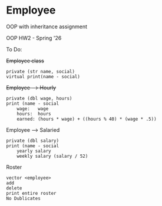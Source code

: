 # Employee

OOP with inheritance assignment

OOP HW2 - Spring '26

To Do:

~~Employee class~~

    private (str name, social)
    virtual print(name - social)
  
  
~~Employee --> Hourly~~

    private (dbl wage, hours)
    print (name - social
        wage:   wage
        hours:  hours
        earned: (hours * wage) + ((hours % 40) * (wage * .5))
        
Employee --> Salaried

    private (dbl salary)
    print (name - social
        yearly salary
        weekly salary (salary / 52)
        
Roster

    vector <employee>
    add
    delete
    print entire roster
    No Dublicates
